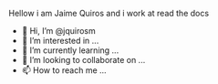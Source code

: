 Hellow i am Jaime Quiros and i work at read the docs


- 👋 Hi, I’m @jquirosm
- 👀 I’m interested in ...
- 🌱 I’m currently learning ...
- 💞️ I’m looking to collaborate on ...
- 📫 How to reach me ...

<!---
jquirosm/jquirosm is a ✨ special ✨ repository because its `README.md` (this file) appears on your GitHub profile.
You can click the Preview link to take a look at your changes.
--->
